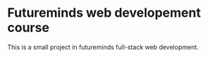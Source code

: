 # Futureminds web developement course

This is a small project in futureminds full-stack web development.
